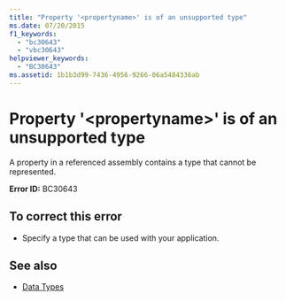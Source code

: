 ```yaml
---
title: "Property '<propertyname>' is of an unsupported type"
ms.date: 07/20/2015
f1_keywords: 
  - "bc30643"
  - "vbc30643"
helpviewer_keywords: 
  - "BC30643"
ms.assetid: 1b1b3d99-7436-4956-9266-06a5484336ab
---
```

# Property '\<propertyname>' is of an unsupported type
A property in a referenced assembly contains a type that cannot be represented.  
  
 **Error ID:** BC30643  
  
## To correct this error  
  
- Specify a type that can be used with your application.  
  
## See also

- [Data Types](../../visual-basic/programming-guide/language-features/data-types/index.md)
